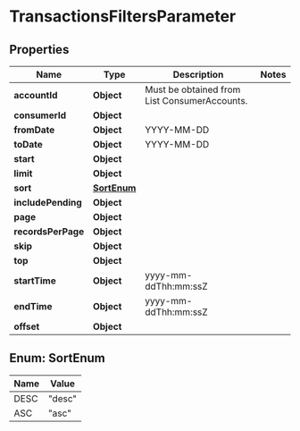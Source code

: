 

# TransactionsFiltersParameter


## Properties

| Name | Type | Description | Notes |
|------------ | ------------- | ------------- | -------------|
|**accountId** | **Object** | Must be obtained from List ConsumerAccounts. |  |
|**consumerId** | **Object** |  |  |
|**fromDate** | **Object** | YYYY-MM-DD |  |
|**toDate** | **Object** | YYYY-MM-DD |  |
|**start** | **Object** |  |  |
|**limit** | **Object** |  |  |
|**sort** | [**SortEnum**](#SortEnum) |  |  |
|**includePending** | **Object** |  |  |
|**page** | **Object** |  |  |
|**recordsPerPage** | **Object** |  |  |
|**skip** | **Object** |  |  |
|**top** | **Object** |  |  |
|**startTime** | **Object** | yyyy-mm-ddThh:mm:ssZ |  |
|**endTime** | **Object** | yyyy-mm-ddThh:mm:ssZ |  |
|**offset** | **Object** |  |  |



## Enum: SortEnum

| Name | Value |
|---- | -----|
| DESC | &quot;desc&quot; |
| ASC | &quot;asc&quot; |



